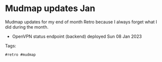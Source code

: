 # Mudmap updates Jan

Mudmap updates for my end of month Retro because I always forget what 
I did during the month.

- OpenVPN status endpoint (backend) deployed Sun 08 Jan 2023 

Tags:

    #retro #mudmap

